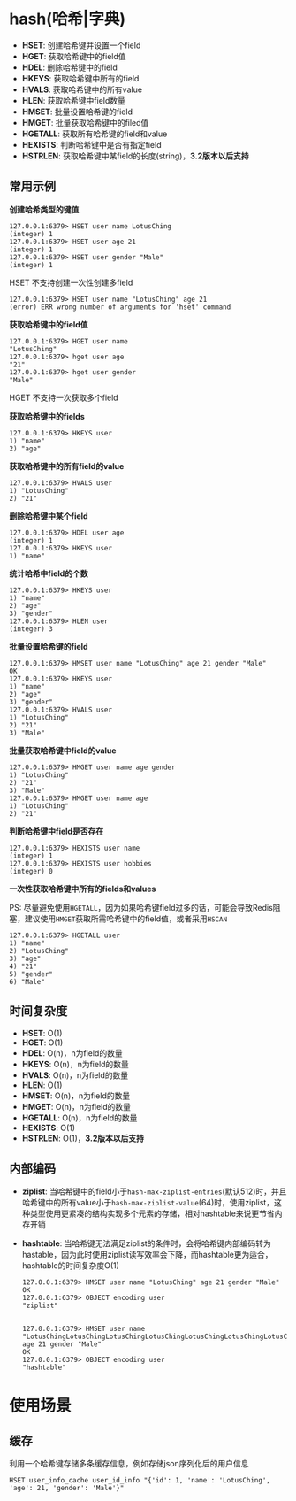 # hash(哈希|字典)

* **HSET**: 创建哈希键并设置一个field
* **HGET**: 获取哈希键中的field值
* **HDEL**: 删除哈希键中的field
* **HKEYS**: 获取哈希键中所有的field
* **HVALS**: 获取哈希键中的所有value
* **HLEN**: 获取哈希键中field数量
* **HMSET**: 批量设置哈希键的field
* **HMGET**: 批量获取哈希键中的filed值
* **HGETALL**: 获取所有哈希键的field和value
* **HEXISTS**: 判断哈希键中是否有指定field
* **HSTRLEN**: 获取哈希键中某field的长度(string)，**3.2版本以后支持**


## 常用示例

**创建哈希类型的键值**

```
127.0.0.1:6379> HSET user name LotusChing 
(integer) 1
127.0.0.1:6379> HSET user age 21
(integer) 1
127.0.0.1:6379> HSET user gender "Male"
(integer) 1
```

HSET 不支持创建一次性创建多field
```
127.0.0.1:6379> HSET user name "LotusChing" age 21
(error) ERR wrong number of arguments for 'hset' command
```

**获取哈希键中的field值**
```
127.0.0.1:6379> HGET user name
"LotusChing"
127.0.0.1:6379> hget user age
"21"
127.0.0.1:6379> hget user gender
"Male"
```

HGET 不支持一次获取多个field

**获取哈希键中的fields**
```
127.0.0.1:6379> HKEYS user
1) "name"
2) "age"
```

**获取哈希键中的所有field的value**
```
127.0.0.1:6379> HVALS user
1) "LotusChing"
2) "21"
```

**删除哈希键中某个field**
```
127.0.0.1:6379> HDEL user age
(integer) 1
127.0.0.1:6379> HKEYS user
1) "name"
```

**统计哈希中field的个数**
```
127.0.0.1:6379> HKEYS user
1) "name"
2) "age"
3) "gender"
127.0.0.1:6379> HLEN user
(integer) 3
```

**批量设置哈希键的field**
```
127.0.0.1:6379> HMSET user name "LotusChing" age 21 gender "Male"
OK
127.0.0.1:6379> HKEYS user
1) "name"
2) "age"
3) "gender"
127.0.0.1:6379> HVALS user
1) "LotusChing"
2) "21"
3) "Male"
```

**批量获取哈希键中field的value**
```
127.0.0.1:6379> HMGET user name age gender
1) "LotusChing"
2) "21"
3) "Male"
127.0.0.1:6379> HMGET user name age
1) "LotusChing"
2) "21"
```

**判断哈希键中field是否存在**
```
127.0.0.1:6379> HEXISTS user name
(integer) 1
127.0.0.1:6379> HEXISTS user hobbies
(integer) 0
```

**一次性获取哈希键中所有的fields和values**

PS: 尽量避免使用`HGETALL`，因为如果哈希键field过多的话，可能会导致Redis阻塞，建议使用`HMGET`获取所需哈希键中的field值，或者采用`HSCAN`
```
127.0.0.1:6379> HGETALL user
1) "name"
2) "LotusChing"
3) "age"
4) "21"
5) "gender"
6) "Male"
```

## 时间复杂度
* **HSET**: O(1)
* **HGET**: O(1)
* **HDEL**: O(n)，n为field的数量
* **HKEYS**: O(n)，n为field的数量
* **HVALS**: O(n)，n为field的数量
* **HLEN**: O(1)
* **HMSET**: O(n)，n为field的数量
* **HMGET**: O(n)，n为field的数量
* **HGETALL**: O(n)，n为field的数量
* **HEXISTS**:  O(1)
* **HSTRLEN**: O(1)，**3.2版本以后支持**


## 内部编码
* **ziplist**: 当哈希键中的field小于`hash-max-ziplist-entries`(默认512)时，并且哈希键中的所有value小于`hash-max-ziplist-value`(64)时，使用ziplist，这种类型使用更紧凑的结构实现多个元素的存储，相对hashtable来说更节省内存开销
* **hashtable**: 当哈希键无法满足ziplist的条件时，会将哈希键内部编码转为hastable，因为此时使用ziplist读写效率会下降，而hashtable更为适合，hashtable的时间复杂度O(1)

    
    ```
    127.0.0.1:6379> HMSET user name "LotusChing" age 21 gender "Male"
    OK
    127.0.0.1:6379> OBJECT encoding user
    "ziplist"
    
    
    127.0.0.1:6379> HMSET user name "LotusChingLotusChingLotusChingLotusChingLotusChingLotusChingLotusChingLotusChing" age 21 gender "Male"
    OK
    127.0.0.1:6379> OBJECT encoding user
    "hashtable"
    ```
    
# 使用场景

## 缓存
利用一个哈希键存储多条缓存信息，例如存储json序列化后的用户信息
```
HSET user_info_cache user_id_info "{'id': 1, 'name': 'LotusChing', 'age': 21, 'gender': 'Male'}"
```
